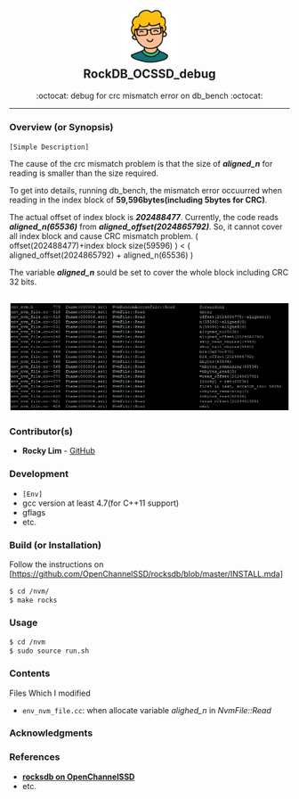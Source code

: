<div class="header" align="center">
	<h2>
		<a href="https://github.com/RockyLim92/RockDB_OCSSD_debug" title="(repository-name) temp">
			<img alt="" src="https://github.com/RockyLim92/RocksDB_OCSSD_debug/blob/master/asset/rocky_icon.png" width="100px" height="100px" />
		</a>
		<br />
		RockDB_OCSSD_debug
	</h2>
	<p align="center">:octocat: debug for crc mismatch error on db_bench :octocat:</p>

<!-- Update to dynamic badges -->
</div>


---

### Overview (or Synopsis)
`[Simple Description]`

The cause of the crc mismatch problem is that the size of ***aligned_n*** for reading is smaller than the size required.

To get into details, running db_bench, the mismatch error occuurred when reading in the index block of **59,596bytes(including 5bytes for CRC)**.

The actual offset of index block is ***202488477***.
Currently, the code reads ***aligned_n(65536)*** from <em>**aligned\_offset(2024865792)**</em>. So, it cannot cover all index block and cause CRC mismatch problem. ( offset(202488477)+index block size(59596) ) < ( aligned_offset(2024865792) + aligned_n(65536) )

The variable ***aligned_n*** sould be set to cover the whole block including CRC 32 bits.


<div class="header" align="center">
	<h2>
		<a href="https://github.com/RockyLim92/RockDB_OCSSD_debug" title="(repository-name) temp">
			<img alt="" src="https://github.com/RockyLim92/RocksDB_OCSSD_debug/blob/master/asset/log.png" width="500px"/>
		</a>
	</h2>
</div>





### Contributor(s)
- **Rocky Lim** - [GitHub](https://github.com/RockyLim92)


### Development
- `[Env]`
- gcc version at least 4.7(for C++11 support)
- gflags
- etc.


### Build (or Installation)
Follow the instructions on [https://github.com/OpenChannelSSD/rocksdb/blob/master/INSTALL.mda]
```
$ cd /nvm/
$ make rocks
```


### Usage  
```
$ cd /nvm
$ sudo source run.sh
```

### Contents
Files Which I modified
- `env_nvm_file.cc`: when allocate variable *alighed_n* in *NvmFile::Read*


### Acknowledgments


### References
- [**rocksdb on OpenChannelSSD**](https://github.com/OpenChannelSSD/rocksdb)
- etc.


